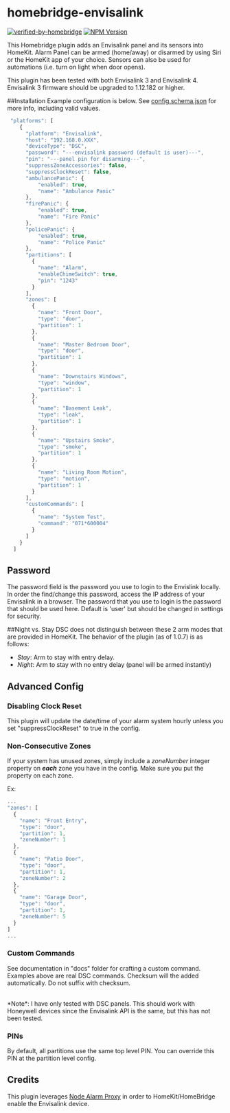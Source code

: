 # homebridge-envisalink
[![verified-by-homebridge](https://badgen.net/badge/homebridge/verified/purple)](https://github.com/homebridge/homebridge/wiki/Verified-Plugins)
[![NPM Version](https://img.shields.io/npm/v/homebridge-envisalink.svg)](https://www.npmjs.com/package/homebridge-envisalink)

This Homebridge plugin adds an Envisalink panel and its sensors into HomeKit.
Alarm Panel can be armed (home/away) or disarmed by using Siri or the HomeKit app of your
choice.  Sensors can also be used for automations (i.e. turn on light when door opens).

This plugin has been tested with both Envisalink 3 and Envisalink 4. Envisalink 3 firmware
should be upgraded to 1.12.182 or higher.

##Installation
Example configuration is below.  See [config.schema.json](./blob/master/config.schema.json) for more info, including valid values.

```javascript
 "platforms": [
    {
      "platform": "Envisalink",
      "host": "192.168.0.XXX",
      "deviceType": "DSC",
      "password": "---envisalink password (default is user)---",
      "pin": "---panel pin for disarming---",
      "suppressZoneAccessories": false,
      "suppressClockReset": false,
      "ambulancePanic": {
          "enabled": true,
          "name": "Ambulance Panic"
      },
      "firePanic": {
          "enabled": true,
          "name": "Fire Panic"
      },
      "policePanic": {
          "enabled": true,
          "name": "Police Panic"
      },
      "partitions": [
        {
          "name": "Alarm",
          "enableChimeSwitch": true,
          "pin": "1243"
        }
      ],
      "zones": [
        {
          "name": "Front Door",
          "type": "door",
          "partition": 1
        },
        {
          "name": "Master Bedroom Door",
          "type": "door",
          "partition": 1
        },
        {
          "name": "Downstairs Windows",
          "type": "window",
          "partition": 1
        },
        {
          "name": "Basement Leak",
          "type": "leak",
          "partition": 1
        },
        {
          "name": "Upstairs Smoke",
          "type": "smoke",
          "partition": 1
        },
        {
          "name": "Living Room Motion",
          "type": "motion",
          "partition": 1
        }
      ],
      "customCommands": [
        {
          "name": "System Test",
          "command": "071*600004"
        }
      ]
    }
  ]
```

## Password

The password field is the password you use to login to the Envislink locally.
In order the find/change this password, access the IP address of your Envisalink in a browser.
The password that you use to login is the password that should be used here. Default is 'user'
but should be changed in settings for security.

##Night vs. Stay
DSC does not distinguish between these 2 arm modes that are provided in HomeKit. The behavior of the plugin
(as of 1.0.7) is as follows:

- *Stay*: Arm to stay with entry delay.
- *Night*: Arm to stay with no entry delay (panel will be armed instantly)

## Advanced Config
### Disabling Clock Reset
This plugin will update the date/time of your alarm system hourly unless you set "suppressClockReset" to true in the config.

### Non-Consecutive Zones
If your system has unused zones, simply include a *zoneNumber* integer property on ***each*** zone you have in the config. Make sure you put the property on each zone.

Ex:
```javascript
...
"zones": [
  {
    "name": "Front Entry",
    "type": "door",
    "partition": 1,
    "zoneNumber": 1
  },
  {
    "name": "Patio Door",
    "type": "door",
    "partition": 1,
    "zoneNumber": 2
  },
  {
    "name": "Garage Door",
    "type": "door",
    "partition": 1,
    "zoneNumber": 5
  }
]
...
```

### Custom Commands
See documentation in "docs" folder for crafting a custom command. Examples above are real DSC commands. Checksum will the added automatically. Do not suffix with checksum.

<br />
*Note*: I have only tested with DSC panels. This should work with Honeywell devices since the Envisalink API is the same, but this has not been tested. 

### PINs
By default, all partitions use the same top level PIN. You can override this PIN at the partition level config. 

## Credits
This plugin leverages [Node Alarm Proxy](https://www.npmjs.com/package/nodealarmproxy)
in order to HomeKit/HomeBridge enable the Envisalink device.